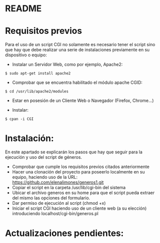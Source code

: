 <h1><a id="README_0"></a>README</h1>
<h1><a id="Requisitos_previos_2"></a>Requisitos previos</h1>
<p>Para el uso de un script CGI no solamente es necesario tener el script sino que hay que debe realizar una serie de instalaciones previamente en su dispositivo o equipo:</p>
<ul>
<li>Instalar un Servidor Web, como por ejemplo, Apache2:</li>
</ul>
<pre><code class="language-sh">$ sudo apt-get install apache2
</code></pre>
<ul>
<li>Comprobar que se encuentra habilitado el módulo apache CGID:</li>
</ul>
<pre><code class="language-sh">$ <span class="hljs-built_in">cd</span> /usr/lib/apache2/modules
</code></pre>
<ul>
<li>Estar en posesión de un Cliente Web o Navegador (Firefox, Chrome…)</li>
</ul>
<ul>
<li>Instalar:</li>
</ul>
<pre><code class="language-sh">$ cpan -i CGI
</code></pre>

<h1><a id="Instalacin_18"></a>Instalación:</h1>
<p>En este apartado se explicarán los pasos que hay que seguir para la ejecución y uso del script de géneros.</p>
<ul>
<li>Comprobar que cumple los requisitos previos citados anteriormente</li>
<li>Hacer una clonación del proyecto para poseerlo localmente en su equipo, haciendo   uso de la URL:  <a href="https://github.com/elenalimones/generos1.git">https://github.com/elenalimones/generos1.git</a></li>
<li>Copiar el script en la carpeta /usr/lib/cgi-bin del sistema</li>
<li>Ubicar el archivo generos en su home para que el script pueda extraer del mismo   las opciones del formulario.</li>
<li>Dar permiso de ejecución al script (chmod +x)</li>
<li>Iniciar el script CGI haciendo uso de un cliente web (a su elección) introduciendo localhost/cgi-bin/generos.pl</li>
</ul>
<h1><a id="Actualizaciones_pendientes_27"></a>Actualizaciones pendientes:</h1>
